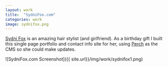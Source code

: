 ```yaml
---
layout: work
title:  "SydniFox.com"
categories: work
image: sydnifox.png
---
```


[Sydni Fox](http://www.sydnifox.com) is an amazing hair stylist (and girlfriend). As a birthday gift I built this single page portfolio and contact info site for her, using [Perch](http://grabaperch.com/) as the CMS so she could make updates.

![SydniFox.com Screenshot]({{ site.url}}/img/work/sydnifox1.png)